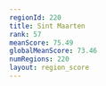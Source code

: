 ```yaml
---
regionId: 220
title: Sint Maarten
rank: 57
meanScore: 75.49
globalMeanScore: 73.46
numRegions: 220
layout: region_score
---
```

